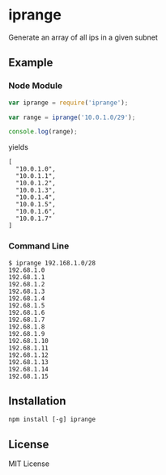 iprange
=======

Generate an array of all ips in a given subnet

Example
-------

### Node Module

``` js
var iprange = require('iprange');

var range = iprange('10.0.1.0/29');

console.log(range);
```

yields

```
[
  "10.0.1.0",
  "10.0.1.1",
  "10.0.1.2",
  "10.0.1.3",
  "10.0.1.4",
  "10.0.1.5",
  "10.0.1.6",
  "10.0.1.7"
]
```

### Command Line

    $ iprange 192.168.1.0/28
    192.68.1.0
    192.68.1.1
    192.68.1.2
    192.68.1.3
    192.68.1.4
    192.68.1.5
    192.68.1.6
    192.68.1.7
    192.68.1.8
    192.68.1.9
    192.68.1.10
    192.68.1.11
    192.68.1.12
    192.68.1.13
    192.68.1.14
    192.68.1.15

Installation
------------

    npm install [-g] iprange

License
-------

MIT License
